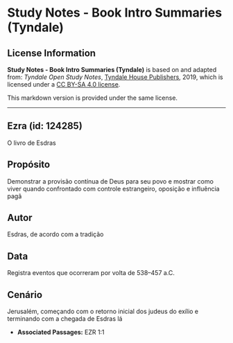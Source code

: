 # Study Notes - Book Intro Summaries (Tyndale)

## License Information

**Study Notes - Book Intro Summaries (Tyndale)** is based on and adapted from: _Tyndale Open Study Notes_, [Tyndale House Publishers](https://tyndaleopenresources.com/), 2019, which is licensed under a [CC BY-SA 4.0 license](https://creativecommons.org/licenses/by-sa/4.0/legalcode.en).

This markdown version is provided under the same license.



--------------------------------

## Ezra (id: 124285)

O livro de Esdras

Propósito
---------

Demonstrar a provisão contínua de Deus para seu povo e mostrar como viver quando confrontado com controle estrangeiro, oposição e influência pagã

Autor
-----

Esdras, de acordo com a tradição

Data
----

Registra eventos que ocorreram por volta de 538–457 a.C.

Cenário
-------

Jerusalém, começando com o retorno inicial dos judeus do exílio e terminando com a chegada de Esdras lá

* **Associated Passages:** EZR 1:1

